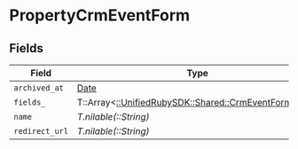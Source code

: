 # PropertyCrmEventForm


## Fields

| Field                                                                                             | Type                                                                                              | Required                                                                                          | Description                                                                                       |
| ------------------------------------------------------------------------------------------------- | ------------------------------------------------------------------------------------------------- | ------------------------------------------------------------------------------------------------- | ------------------------------------------------------------------------------------------------- |
| `archived_at`                                                                                     | [Date](https://ruby-doc.org/stdlib-2.6.1/libdoc/date/rdoc/Date.html)                              | :heavy_minus_sign:                                                                                | N/A                                                                                               |
| `fields_`                                                                                         | T::Array<[::UnifiedRubySDK::Shared::CrmEventFormField](../../models/shared/crmeventformfield.md)> | :heavy_minus_sign:                                                                                | N/A                                                                                               |
| `name`                                                                                            | *T.nilable(::String)*                                                                             | :heavy_minus_sign:                                                                                | N/A                                                                                               |
| `redirect_url`                                                                                    | *T.nilable(::String)*                                                                             | :heavy_minus_sign:                                                                                | N/A                                                                                               |